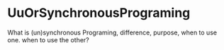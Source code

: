 # UuOrSynchronousPrograming
What is (un)synchronous Programing, difference, purpose, when to use one. when to use the other?
